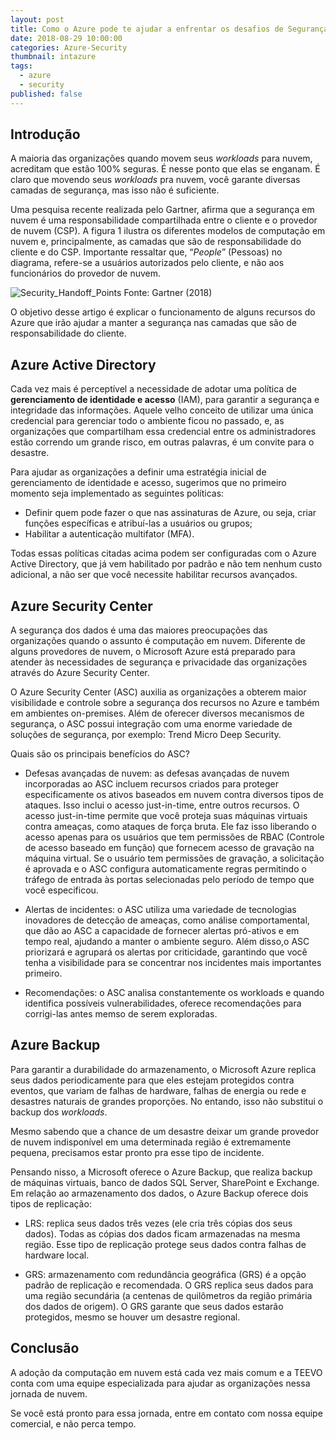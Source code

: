 ```yaml
---
layout: post
title: Como o Azure pode te ajudar a enfrentar os desafios de Segurança na Computação em Nuvem
date: 2018-08-29 10:00:00
categories: Azure-Security
thumbnail: intazure
tags:
  - azure
  - security
published: false
---
```


## __Introdução__

A maioria das organizações quando movem seus _workloads_ para nuvem, acreditam que estão 100% seguras. É nesse ponto que elas se enganam. É claro que movendo seus _workloads_ pra nuvem, você garante diversas camadas de segurança, mas isso não é suficiente.

Uma pesquisa recente realizada pelo Gartner, afirma que a segurança em nuvem é uma responsabilidade compartilhada entre o cliente e o provedor de nuvem (CSP). A figura 1 ilustra os diferentes modelos de computação em nuvem e, principalmente, as camadas que são de responsabilidade do cliente e do CSP. Importante ressaltar que, “_People_” (Pessoas) no diagrama, refere-se a usuários autorizados pelo cliente, e não aos funcionários do provedor de nuvem.

![Security_Handoff_Points](https://i.imgur.com/9rs5rnH.png)
Fonte: Gartner (2018)

O objetivo desse artigo é explicar o funcionamento de alguns recursos do Azure que irão ajudar a manter a segurança nas camadas que são de responsabilidade do cliente.

## Azure Active Directory

Cada vez mais é perceptível a necessidade de adotar uma política de __gerenciamento de identidade e acesso__ (IAM), para garantir a segurança e integridade das informações. Aquele velho conceito de utilizar uma única credencial para gerenciar todo o ambiente ficou no passado, e, as organizações que compartilham essa credencial entre os administradores estão correndo um grande risco, em outras palavras, é um convite para o desastre.

Para ajudar as organizações a definir uma estratégia inicial de gerenciamento de identidade e acesso, sugerimos que no primeiro momento seja implementado as seguintes políticas:

- Definir quem pode fazer o que nas assinaturas de Azure, ou seja, criar funções específicas e atribuí-las a usuários ou grupos;
- Habilitar a autenticação multifator (MFA).

Todas essas políticas citadas acima podem ser configuradas com o Azure Active Directory, que já vem habilitado por padrão e não tem nenhum custo adicional, a não ser que você necessite habilitar recursos avançados.

## Azure Security Center

A segurança dos dados é uma das maiores preocupações das organizações quando o assunto é computação em nuvem. Diferente de alguns provedores de nuvem, o Microsoft Azure está preparado para atender às necessidades de segurança e privacidade das organizações através do Azure Security Center.

O Azure Security Center (ASC) auxilia as organizações a obterem maior visibilidade e controle sobre a segurança dos recursos no Azure e também em ambientes on-premises. Além de oferecer diversos mecanismos de segurança, o ASC possui integração com uma enorme variedade de soluções de segurança, por exemplo: Trend Micro Deep Security.

Quais são os principais benefícios do ASC?

- Defesas avançadas de nuvem: as defesas avançadas de nuvem incorporadas ao ASC incluem recursos criados para proteger especificamente os ativos baseados em nuvem contra diversos tipos de ataques. Isso inclui o acesso just-in-time, entre outros recursos. O acesso just-in-time permite que você proteja suas máquinas virtuais contra ameaças, como ataques de força bruta. Ele faz isso liberando o acesso apenas para os usuários que tem permissões de RBAC (Controle de acesso baseado em função) que fornecem acesso de gravação na máquina virtual. Se o usuário tem permissões de gravação, a solicitação é aprovada e o ASC configura automaticamente regras permitindo o tráfego de entrada às portas selecionadas pelo período de tempo que você especificou.

- Alertas de incidentes: o ASC utiliza uma variedade de tecnologias inovadores de detecção de ameaças, como análise comportamental, que dão ao ASC a capacidade de fornecer alertas pró-ativos e em tempo real, ajudando a manter o ambiente seguro. Além disso,o ASC priorizará e agrupará os alertas por criticidade, garantindo que você tenha a visibilidade para se concentrar nos incidentes mais importantes primeiro.

- Recomendações: o ASC analisa constantemente os workloads e quando identifica possíveis vulnerabilidades, oferece recomendações para corrigi-las antes memso de serem exploradas.

## Azure Backup

Para garantir a durabilidade do armazenamento, o Microsoft Azure replica seus dados periodicamente para que eles estejam protegidos contra eventos, que variam de falhas de hardware, falhas de energia ou rede e desastres naturais de grandes proporções. No entando, isso não substitui o backup dos _workloads_.

Mesmo sabendo que a chance de um desastre deixar um grande provedor de nuvem indisponível em uma determinada região é extremamente pequena, precisamos estar pronto pra esse tipo de incidente.

Pensando nisso, a Microsoft oferece o Azure Backup, que realiza backup de máquinas virtuais, banco de dados SQL Server, SharePoint e Exchange. Em relação ao armazenamento dos dados, o Azure Backup oferece dois tipos de replicação:

- LRS: replica seus dados três vezes (ele cria três cópias dos seus dados). Todas as cópias dos dados ficam armazenadas na mesma região. Esse tipo de replicação protege seus dados contra falhas de hardware local.

- GRS: armazenamento com redundância geográfica (GRS) é a opção padrão de replicação e recomendada. O GRS replica seus dados para uma região secundária (a centenas de quilômetros da região primária dos dados de origem). O GRS garante que seus dados estarão protegidos, mesmo se houver um desastre regional.

## Conclusão

A adoção da computação em nuvem está cada vez mais comum e a TEEVO conta com uma equipe especializada para ajudar as organizações nessa jornada de nuvem.

Se você está pronto para essa jornada, entre em contato com nossa equipe comercial, e não perca tempo.